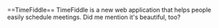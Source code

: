 ==TimeFiddle==
TimeFiddle is a new web application that helps people easily schedule meetings. Did me mention it's beautiful, too?